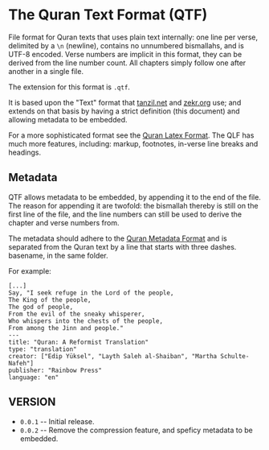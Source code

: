 # The Quran Text Format (QTF)

File format for Quran texts that uses plain text internally: one line per verse,
delimited by a `\n` (newline), contains no unnumbered bismallahs, and is UTF-8 encoded.
Verse numbers are implicit in this format, they can be derived from the line number count.
All chapters simply follow one after another in a single file.

The extension for this format is `.qtf`.

It is based upon the "Text" format that [tanzil.net](http://tanzil.net) and
[zekr.org](http://zekr.org) use; and extends on that basis by having a strict
definition (this document) and allowing metadata to be embedded.

For a more sophisticated format see the [Quran Latex Format](https://github.com/oqc/qdf/blob/master/qlf.md).
The QLF has much more features, including: markup, footnotes, in-verse line breaks and headings.


## Metadata

QTF allows metadata to be embedded, by appending it to the end of the file.
The reason for appending it are twofold: the bismallah thereby is still on the
first line of the file, and the line numbers can still be used to derive the
chapter and verse numbers from.

The metadata should adhere to the [Quran Metadata Format](https://github.com/oqc/qmf)
and is separated from the Quran text by a line that starts with three dashes.
basename, in the same folder.

For example:

    [...]
    Say, "I seek refuge in the Lord of the people,
    The King of the people,
    The god of people,
    From the evil of the sneaky whisperer,
    Who whispers into the chests of the people,
    From among the Jinn and people."
    ---
    title: "Quran: A Reformist Translation"
    type: "translation"
    creator: ["Edip Yüksel", "Layth Saleh al-Shaiban", "Martha Schulte-Nafeh"]
    publisher: "Rainbow Press"
    language: "en"



## VERSION

* `0.0.1` -- Initial release.
* `0.0.2` -- Remove the compression feature, and speficy metadata to be embedded.
